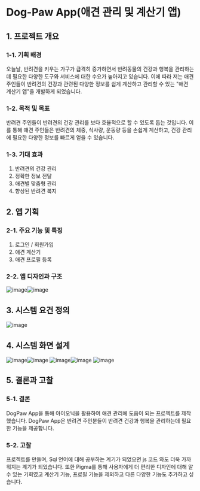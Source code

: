 # Dog-Paw App(애견 관리 및 계산기 앱)

## 1. 프로젝트 개요
### 1-1. 기획 배경
오늘날, 반려견을 키우는 가구가 급격히 증가하면서 반려동물의 건강과 행복을 관리하는데 필요한 다양한 도구와 서비스에 대한 수요가 높아지고 있습니다. 이에 따라 저는 애견 주인들이 반려견의 건강과 관련된 다양한 정보를 쉽게 계산하고 관리할 수 있는 "애견 계산기 앱"을 개발하게 되었습니다.
### 1-2. 목적 및 목표
반려견 주인들이 반려견의 건강 관리를 보다 효율적으로 할 수 있도록 돕는 것입니다. 이를 통해 애견 주인들은 반려견의 체중, 식사량, 운동량 등을 손쉽게 계산하고, 건강 관리에 필요한 다양한 정보를 빠르게 얻을 수 있습니다. 
### 1-3. 기대 효과
1) 반려견의 건강 관리
2) 정확한 정보 전달
3) 애견별 맞춤형 관리
4) 향상된 반려견 복지

## 2. 앱 기획
### 2-1. 주요 기능 및 특징
1) 로그인 / 회원가입
2) 애견 계산기
3) 애견 프로필 등록

### 2-2. 앱 디자인과 구조
![image](https://github.com/user-attachments/assets/4c171ebe-4411-40d6-9fe2-24881e7411dd)![image](https://github.com/user-attachments/assets/56242132-abac-41cc-8fb5-a133e0444bf5)

## 3. 시스템 요건 정의

![image](https://github.com/user-attachments/assets/5a821121-1b03-427f-a461-b7d5bda525af)

## 4. 시스템 화면 설계
![image](https://github.com/user-attachments/assets/e45bdf28-0f06-42a5-817c-8284fa4a2a61)![image](https://github.com/user-attachments/assets/3543dde4-4887-4fd7-aef5-f012e20e409a)
![image](https://github.com/user-attachments/assets/a69eef3f-f871-410d-bb94-20b498175e50)![image](https://github.com/user-attachments/assets/50461a1c-f4b3-461a-98bb-0bc67c0fc81a)
![image](https://github.com/user-attachments/assets/7a1aec3d-b5ae-48b7-9710-87d62ab16a32)

## 5. 결론과 고찰
### 5-1. 결론
DogPaw App을 통해 아이오닉을 활용하여 애견 관리에 도움이 되는 프로젝트를 제작했습니다. DogPaw App은 반려견 주인분들이 반려견 건강과 행복을 관리하는데 필요한 기능을 제공합니다.
### 5-2. 고찰
프로젝트를 만들며, Sql 언어에 대해 공부하는 계기가 되었으면 js 코드 와도 더욱 가까워지는 계기가 되었습니다. 또한 Pigma를 통해 사용자에게 더 편리한 디자인에 대해 알 수 있는 기회였고 계산기 기능, 프로필 기능을 제외하고 다른 다양한 기능도 추가하고 싶습니다.













	 
